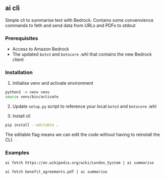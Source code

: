 ## ai cli

Simple cli to summarise text with Bedrock. Contains some convenvience commands to feth and send data from URLs and PDFs to stdout

### Prerequisites

- Access to Amazon Bedrock
- The updated `boto3` and `botocore` .whl that contains the new Bedrock client

### Installation

1. Initialise venv and activate environment

```bash
python3 -m venv venv
source venv/bin/activate
```

2. Update `setup.py` script to reference your local `boto3` and `botocore` .whl

3. Install cli

```bash
pip install --editable .
```

The editable flag means we can edit the code without having to reinstall the CLI.

### Examples

```bash
ai fetch https://en.wikipedia.org/wiki/London_System | ai summarise
```

```bash
ai fetch benefit_agreements.pdf | ai summarise
```
